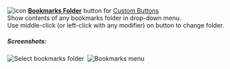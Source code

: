 ![icon](https://raw.github.com/Infocatcher/Custom_Buttons/master/Bookmarks_Folder/icon.png)&nbsp;<a href="http://infocatcher.github.io/Custom_Buttons/install/bookmarksFolder.html"><strong>Bookmarks Folder</strong></a> button for [Custom Buttons](https://addons.mozilla.org/addon/custom-buttons/)
<br>Show contents of any bookmarks folder in drop-down menu.
<br>Use middle-click (or left-click with any modifier) on button to change folder.

##### Screenshots:
<img src="https://raw.github.com/Infocatcher/Custom_Buttons/master/Bookmarks_Folder/screenshots/select_bookmark_folder-en.png" alt="Select bookmarks folder" align="top">&nbsp; <img src="https://raw.github.com/Infocatcher/Custom_Buttons/master/Bookmarks_Folder/screenshots/bookmarks_menu-en.png" alt="Bookmarks menu" align="top">